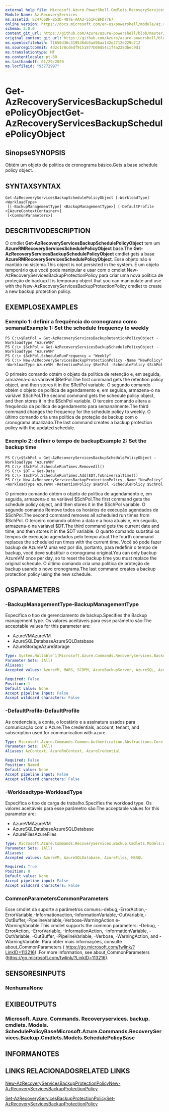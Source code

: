 ```yaml
---
external help file: Microsoft.Azure.PowerShell.Cmdlets.RecoveryServices.Backup.dll-Help.xml
Module Name: Az.RecoveryServices
ms.assetid: E247C6DF-B53D-487E-AAA2-551FCBFD77E7
online version: https://docs.microsoft.com/en-us/powershell/module/az.recoveryservices/get-azrecoveryservicesbackupschedulepolicyobject
schema: 2.0.0
content_git_url: https://github.com/Azure/azure-powershell/blob/master/src/RecoveryServices/RecoveryServices/help/Get-AzRecoveryServicesBackupSchedulePolicyObject.md
original_content_git_url: https://github.com/Azure/azure-powershell/blob/master/src/RecoveryServices/RecoveryServices/help/Get-AzRecoveryServicesBackupSchedulePolicyObject.md
ms.openlocfilehash: 71650d36c319536db5ad96aa142e2712e229d712
ms.sourcegitcommit: 4d2c178cd6df9151877b08d54c1f4a228dbec9d1
ms.translationtype: MT
ms.contentlocale: pt-BR
ms.lasthandoff: 01/29/2020
ms.locfileid: "93772997"
---
```

# <span data-ttu-id="41974-101">Get-AzRecoveryServicesBackupSchedulePolicyObject</span><span class="sxs-lookup"><span data-stu-id="41974-101">Get-AzRecoveryServicesBackupSchedulePolicyObject</span></span>

## <span data-ttu-id="41974-102">Sinopse</span><span class="sxs-lookup"><span data-stu-id="41974-102">SYNOPSIS</span></span>
<span data-ttu-id="41974-103">Obtém um objeto de política de cronograma básico.</span><span class="sxs-lookup"><span data-stu-id="41974-103">Gets a base schedule policy object.</span></span>

## <span data-ttu-id="41974-104">SYNTAX</span><span class="sxs-lookup"><span data-stu-id="41974-104">SYNTAX</span></span>

```
Get-AzRecoveryServicesBackupSchedulePolicyObject [-WorkloadType] <WorkloadType>
 [[-BackupManagementType] <BackupManagementType>] [-DefaultProfile <IAzureContextContainer>]
 [<CommonParameters>]
```

## <span data-ttu-id="41974-105">DESCRITIVO</span><span class="sxs-lookup"><span data-stu-id="41974-105">DESCRIPTION</span></span>
<span data-ttu-id="41974-106">O cmdlet **Get-AzRecoveryServicesBackupSchedulePolicyObject** tem um **AzureRMRecoveryServicesSchedulePolicyObject** base.</span><span class="sxs-lookup"><span data-stu-id="41974-106">The **Get-AzRecoveryServicesBackupSchedulePolicyObject** cmdlet gets a base **AzureRMRecoveryServicesSchedulePolicyObject**.</span></span>
<span data-ttu-id="41974-107">Esse objeto não é mantido no sistema.</span><span class="sxs-lookup"><span data-stu-id="41974-107">This object is not persisted in the system.</span></span>
<span data-ttu-id="41974-108">É um objeto temporário que você pode manipular e usar com o cmdlet New-AzRecoveryServicesBackupProtectionPolicy para criar uma nova política de proteção de backup.</span><span class="sxs-lookup"><span data-stu-id="41974-108">It is temporary object that you can manipulate and use with the New-AzRecoveryServicesBackupProtectionPolicy cmdlet to create a new backup protection policy.</span></span>

## <span data-ttu-id="41974-109">EXEMPLOS</span><span class="sxs-lookup"><span data-stu-id="41974-109">EXAMPLES</span></span>

### <span data-ttu-id="41974-110">Exemplo 1: definir a frequência do cronograma como semanal</span><span class="sxs-lookup"><span data-stu-id="41974-110">Example 1: Set the schedule frequency to weekly</span></span>
```
PS C:\>$RetPol = Get-AzRecoveryServicesBackupRetentionPolicyObject -WorkloadType "AzureVM" 
PS C:\> $SchPol = Get-AzRecoveryServicesBackupSchedulePolicyObject -WorkloadType "AzureVM" 
PS C:\> $SchPol.ScheduleRunFrequency = "Weekly"
PS C:\> New-AzRecoveryServicesBackupProtectionPolicy -Name "NewPolicy" -WorkloadType AzureVM -RetentionPolicy $RetPol -SchedulePolicy $SchPol
```

<span data-ttu-id="41974-111">O primeiro comando obtém o objeto da política de retenção e, em seguida, armazena-o na variável $RetPol.</span><span class="sxs-lookup"><span data-stu-id="41974-111">The first command gets the retention policy object, and then stores it in the $RetPol variable.</span></span>
<span data-ttu-id="41974-112">O segundo comando obtém o objeto de política de agendamento e, em seguida, armazena-o na variável $SchPol.</span><span class="sxs-lookup"><span data-stu-id="41974-112">The second command gets the schedule policy object, and then stores it in the $SchPol variable.</span></span>
<span data-ttu-id="41974-113">O terceiro comando altera a frequência da política de agendamento para semanalmente.</span><span class="sxs-lookup"><span data-stu-id="41974-113">The third command changes the frequency for the schedule policy to weekly.</span></span>
<span data-ttu-id="41974-114">O último comando cria uma política de proteção de backup com o cronograma atualizado.</span><span class="sxs-lookup"><span data-stu-id="41974-114">The last command creates a backup protection policy with the updated schedule.</span></span>

### <span data-ttu-id="41974-115">Exemplo 2: definir o tempo de backup</span><span class="sxs-lookup"><span data-stu-id="41974-115">Example 2: Set the backup time</span></span>
```
PS C:\>$SchPol = Get-AzRecoveryServicesBackupSchedulePolicyObject -WorkloadType "AzureVM" 
PS C:\> $SchPol.ScheduleRunTimes.RemoveAll()
PS C:\> $DT = Get-Date
PS C:\> $SchPol.ScheduleRunTimes.Add($DT.ToUniversalTime())
PS C:\> New-AzRecoveryServicesBackupProtectionPolicy -Name "NewPolicy" -WorkloadType AzureVM -RetentionPolicy $RetPol -SchedulePolicy $SchPol
```

<span data-ttu-id="41974-116">O primeiro comando obtém o objeto de política de agendamento e, em seguida, armazena-o na variável $SchPol.</span><span class="sxs-lookup"><span data-stu-id="41974-116">The first command gets the schedule policy object, and then stores it in the $SchPol variable.</span></span>
<span data-ttu-id="41974-117">O segundo comando Remove todos os horários de execução agendados de $SchPol.</span><span class="sxs-lookup"><span data-stu-id="41974-117">The second command removes all scheduled run times from $SchPol.</span></span>
<span data-ttu-id="41974-118">O terceiro comando obtém a data e a hora atuais e, em seguida, armazena-o na variável $DT.</span><span class="sxs-lookup"><span data-stu-id="41974-118">The third command gets the current date and time, and then stores it in the $DT variable.</span></span>
<span data-ttu-id="41974-119">O quarto comando substitui os tempos de execução agendados pelo tempo atual.</span><span class="sxs-lookup"><span data-stu-id="41974-119">The fourth command replaces the scheduled run times with the current time.</span></span>
<span data-ttu-id="41974-120">Você só pode fazer backup de AzureVM uma vez por dia, portanto, para redefinir o tempo de backup, você deve substituir o cronograma original.</span><span class="sxs-lookup"><span data-stu-id="41974-120">You can only backup AzureVM once per day, so to reset the backup time you must replace the original schedule.</span></span>
<span data-ttu-id="41974-121">O último comando cria uma política de proteção de backup usando o novo cronograma.</span><span class="sxs-lookup"><span data-stu-id="41974-121">The last command creates a backup protection policy using the new schedule.</span></span>

## <span data-ttu-id="41974-122">OS</span><span class="sxs-lookup"><span data-stu-id="41974-122">PARAMETERS</span></span>

### <span data-ttu-id="41974-123">-BackupManagementType</span><span class="sxs-lookup"><span data-stu-id="41974-123">-BackupManagementType</span></span>
<span data-ttu-id="41974-124">Especifica o tipo de gerenciamento de backup.</span><span class="sxs-lookup"><span data-stu-id="41974-124">Specifies the Backup management type.</span></span>
<span data-ttu-id="41974-125">Os valores aceitáveis para esse parâmetro são:</span><span class="sxs-lookup"><span data-stu-id="41974-125">The acceptable values for this parameter are:</span></span>
- <span data-ttu-id="41974-126">AzureVM</span><span class="sxs-lookup"><span data-stu-id="41974-126">AzureVM</span></span> 
- <span data-ttu-id="41974-127">AzureSQLDatabase</span><span class="sxs-lookup"><span data-stu-id="41974-127">AzureSQLDatabase</span></span>
- <span data-ttu-id="41974-128">AzureStorage</span><span class="sxs-lookup"><span data-stu-id="41974-128">AzureStorage</span></span>

```yaml
Type: System.Nullable`1[Microsoft.Azure.Commands.RecoveryServices.Backup.Cmdlets.Models.BackupManagementType]
Parameter Sets: (All)
Aliases:
Accepted values: AzureVM, MARS, SCDPM, AzureBackupServer, AzureSQL, AzureStorage, AzureWorkload

Required: False
Position: 1
Default value: None
Accept pipeline input: False
Accept wildcard characters: False
```

### <span data-ttu-id="41974-129">-DefaultProfile</span><span class="sxs-lookup"><span data-stu-id="41974-129">-DefaultProfile</span></span>
<span data-ttu-id="41974-130">As credenciais, a conta, o locatário e a assinatura usados para comunicação com o Azure.</span><span class="sxs-lookup"><span data-stu-id="41974-130">The credentials, account, tenant, and subscription used for communication with azure.</span></span>

```yaml
Type: Microsoft.Azure.Commands.Common.Authentication.Abstractions.Core.IAzureContextContainer
Parameter Sets: (All)
Aliases: AzContext, AzureRmContext, AzureCredential

Required: False
Position: Named
Default value: None
Accept pipeline input: False
Accept wildcard characters: False
```

### <span data-ttu-id="41974-131">-Workloadtype</span><span class="sxs-lookup"><span data-stu-id="41974-131">-WorkloadType</span></span>
<span data-ttu-id="41974-132">Especifica o tipo de carga de trabalho.</span><span class="sxs-lookup"><span data-stu-id="41974-132">Specifies the workload type.</span></span>
<span data-ttu-id="41974-133">Os valores aceitáveis para esse parâmetro são:</span><span class="sxs-lookup"><span data-stu-id="41974-133">The acceptable values for this parameter are:</span></span>
- <span data-ttu-id="41974-134">AzureVM</span><span class="sxs-lookup"><span data-stu-id="41974-134">AzureVM</span></span> 
- <span data-ttu-id="41974-135">AzureSQLDatabase</span><span class="sxs-lookup"><span data-stu-id="41974-135">AzureSQLDatabase</span></span>
- <span data-ttu-id="41974-136">AzureFiles</span><span class="sxs-lookup"><span data-stu-id="41974-136">AzureFiles</span></span>

```yaml
Type: Microsoft.Azure.Commands.RecoveryServices.Backup.Cmdlets.Models.WorkloadType
Parameter Sets: (All)
Aliases:
Accepted values: AzureVM, AzureSQLDatabase, AzureFiles, MSSQL

Required: True
Position: 0
Default value: None
Accept pipeline input: False
Accept wildcard characters: False
```

### <span data-ttu-id="41974-137">CommonParameters</span><span class="sxs-lookup"><span data-stu-id="41974-137">CommonParameters</span></span>
<span data-ttu-id="41974-138">Esse cmdlet dá suporte a parâmetros comuns:-debug,-ErrorAction,-ErrorVariable,-Informationaction,-InformationVariable,-OutVariable,-OutBuffer,-PipelineVariable,-Verbose-WarningAction e-WarningVariable.</span><span class="sxs-lookup"><span data-stu-id="41974-138">This cmdlet supports the common parameters: -Debug, -ErrorAction, -ErrorVariable, -InformationAction, -InformationVariable, -OutVariable, -OutBuffer, -PipelineVariable, -Verbose, -WarningAction, and -WarningVariable.</span></span> <span data-ttu-id="41974-139">Para obter mais informações, consulte about_CommonParameters ( https://go.microsoft.com/fwlink/?LinkID=113216) .</span><span class="sxs-lookup"><span data-stu-id="41974-139">For more information, see about_CommonParameters (https://go.microsoft.com/fwlink/?LinkID=113216).</span></span>

## <span data-ttu-id="41974-140">SENSORES</span><span class="sxs-lookup"><span data-stu-id="41974-140">INPUTS</span></span>

### <span data-ttu-id="41974-141">Nenhuma</span><span class="sxs-lookup"><span data-stu-id="41974-141">None</span></span>

## <span data-ttu-id="41974-142">EXIBE</span><span class="sxs-lookup"><span data-stu-id="41974-142">OUTPUTS</span></span>

### <span data-ttu-id="41974-143">Microsoft. Azure. Commands. Recoveryservices. backup. cmdlets. Models. SchedulePolicyBase</span><span class="sxs-lookup"><span data-stu-id="41974-143">Microsoft.Azure.Commands.RecoveryServices.Backup.Cmdlets.Models.SchedulePolicyBase</span></span>

## <span data-ttu-id="41974-144">INFORMA</span><span class="sxs-lookup"><span data-stu-id="41974-144">NOTES</span></span>

## <span data-ttu-id="41974-145">LINKS RELACIONADOS</span><span class="sxs-lookup"><span data-stu-id="41974-145">RELATED LINKS</span></span>

[<span data-ttu-id="41974-146">New-AzRecoveryServicesBackupProtectionPolicy</span><span class="sxs-lookup"><span data-stu-id="41974-146">New-AzRecoveryServicesBackupProtectionPolicy</span></span>](./New-AzRecoveryServicesBackupProtectionPolicy.md)

[<span data-ttu-id="41974-147">Set-AzRecoveryServicesBackupProtectionPolicy</span><span class="sxs-lookup"><span data-stu-id="41974-147">Set-AzRecoveryServicesBackupProtectionPolicy</span></span>](./Set-AzRecoveryServicesBackupProtectionPolicy.md)



